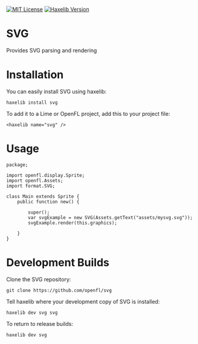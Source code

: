 [![MIT License](https://img.shields.io/badge/license-MIT-blue.svg?style=flat)](LICENSE.md) [![Haxelib Version](https://img.shields.io/github/tag/openfl/svg.svg?style=flat&label=haxelib)](http://lib.haxe.org/p/svg)

SVG
===

Provides SVG parsing and rendering


Installation
============

You can easily install SVG using haxelib:

    haxelib install svg

To add it to a Lime or OpenFL project, add this to your project file:

    <haxelib name="svg" />
    

Usage
=====

    package;
    
    import openfl.display.Sprite;
    import openfl.Assets;
    import format.SVG;
    
    class Main extends Sprite {
        public function new() {
		
		    super();
		    var svgExample = new SVG(Assets.getText("assets/mysvg.svg"));
		    svgExample.render(this.graphics);
		
	    }
    }


Development Builds
==================

Clone the SVG repository:

    git clone https://github.com/openfl/svg

Tell haxelib where your development copy of SVG is installed:

    haxelib dev svg svg

To return to release builds:

    haxelib dev svg
